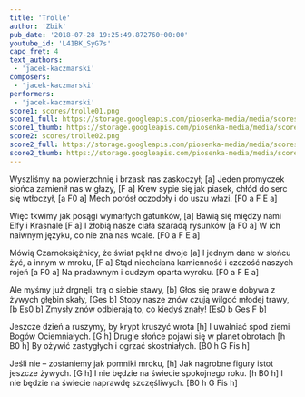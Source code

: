 ```yaml
---
title: 'Trolle'
author: 'Zbik'
pub_date: '2018-07-28 19:25:49.872760+00:00'
youtube_id: 'L41BK_SyG7s'
capo_fret: 4
text_authors:
 - 'jacek-kaczmarski'
composers:
 - 'jacek-kaczmarski'
performers:
 - 'jacek-kaczmarski'
score1: scores/trolle01.png
score1_full: https://storage.googleapis.com/piosenka-media/media/scores/trolle01.png
score1_thumb: https://storage.googleapis.com/piosenka-media/media/scores/trolle01.png.180x0_q85_upscale.png
score2: scores/trolle02.png
score2_full: https://storage.googleapis.com/piosenka-media/media/scores/trolle02.png
score2_thumb: https://storage.googleapis.com/piosenka-media/media/scores/trolle02.png.180x0_q85_upscale.png
---
```


Wyszliśmy na powierzchnię i brzask nas zaskoczył; [a]
Jeden promyczek słońca zamienił nas w głazy, [F a]
Krew sypie się jak piasek, chłód do serc się wtłoczył, [a F0 a]
Mech porósł oczodoły i do uszu włazi. [F0 a F E a]

Więc tkwimy jak posągi wymarłych gatunków, [a] 
Bawią się między nami Elfy i Krasnale [F a]
I żłobią nasze ciała szaradą rysunków [a F0 a]
W ich naiwnym języku, co nie zna nas wcale. [F0 a F E a]

Mówią Czarnoksiężnicy, że świat pękł na dwoje [a] 
I jednym dane w słońcu żyć, a innym w mroku, [F a]
Stąd niechciana kamienność i czczość naszych rojeń [a F0 a]
Na pradawnym i cudzym oparta wyroku. [F0 a F E a]

Ale myśmy już drgnęli, trą o siebie stawy, [b]
Głos się prawie dobywa z żywych głębin skały, [Ges b]
Stopy nasze znów czują wilgoć młodej trawy, [b Es0 b]
Zmysły znów odbierają to, co kiedyś znały! [Es0 b Ges F b]

Jeszcze dzień a ruszymy, by krypt kruszyć wrota [h]
I uwalniać spod ziemi Bogów Ociemniałych. [G h]
Drugie słońce pojawi się w planet obrotach [h B0 h]
By ożywić zastygłych i ogrzać skostniałych. [B0 h G Fis h]

Jeśli nie – zostaniemy jak pomniki mroku, [h]
Jak nagrobne figury istot jeszcze żywych. [G h]
I nie będzie na świecie spokojnego roku. [h B0 h]
I nie będzie na świecie naprawdę szczęśliwych. [B0 h G Fis h]
